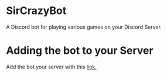# SirCrazyBot
A Discord bot for playing various games on your Discord Server.

# Adding the bot to your Server
Add the bot your server with this [link.](https://discord.com/api/oauth2/authorize?client_id=408768007175929856&permissions=3088&scope=bot)
